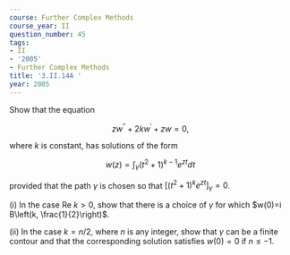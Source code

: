 ```yaml
---
course: Further Complex Methods
course_year: II
question_number: 45
tags:
- II
- '2005'
- Further Complex Methods
title: '3.II.14A '
year: 2005
---
```



Show that the equation

$$z w^{\prime \prime}+2 k w^{\prime}+z w=0,$$

where $k$ is constant, has solutions of the form

$$w(z)=\int_{\gamma}\left(t^{2}+1\right)^{k-1} e^{z t} d t$$

provided that the path $\gamma$ is chosen so that $\left[\left(t^{2}+1\right)^{k} e^{z t}\right]_{\gamma}=0$.

(i) In the case Re $k>0$, show that there is a choice of $\gamma$ for which $w(0)=i B\left(k, \frac{1}{2}\right)$.

(ii) In the case $k=n / 2$, where $n$ is any integer, show that $\gamma$ can be a finite contour and that the corresponding solution satisfies $w(0)=0$ if $n \leqslant-1$.